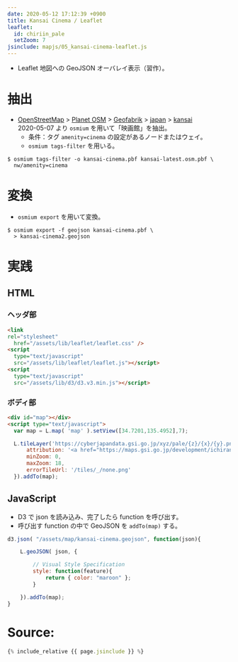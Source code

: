 ```yaml
---
date: 2020-05-12 17:12:39 +0900
title: Kansai Cinema / Leaflet
leaflet:
  id: chiriin_pale
  setZoom: 7
jsinclude: mapjs/05_kansai-cinema-leaflet.js
---
```


* Leaflet 地図への GeoJSON オーバレイ表示（習作）。


# 抽出

* [OpenStreetMap](https://www.openstreetmap.org/)
  \> [Planet OSM](https://planet.openstreetmap.org)
  \> [Geofabrik](https://download.geofabrik.de/asia/japan/kansai.html)
  \> [japan](https://download.geofabrik.de/asia/japan.html)
  \> [kansai](https://download.geofabrik.de/asia/japan/kansai.html)  
  2020-05-07 より `osmium` を用いて「映画館」を抽出。
  * 条件：タグ `amenity=cinema` の設定があるノードまたはウェイ。
  * `osmium tags-filter` を用いる。

```shell
$ osmium tags-filter -o kansai-cinema.pbf kansai-latest.osm.pbf \
  nw/amenity=cinema 
```

# 変換

* `osmium export` を用いて変換。 

```shell
$ osmium export -f geojson kansai-cinema.pbf \
  > kansai-cinema2.geojson
```


# 実践

## HTML

### ヘッダ部

```html
<link
rel="stylesheet"
  href="/assets/lib/leaflet/leaflet.css" />
<script
  type="text/javascript"
  src="/assets/lib/leaflet/leaflet.js"></script>
<script
  type="text/javascript"
  src="/assets/lib/d3/d3.v3.min.js"></script>
```

### ボディ部

```html
<div id="map"></div>
<script type="text/javascript">
  var map = L.map( 'map' ).setView([34.7201,135.4952],7);

  L.tileLayer('https://cyberjapandata.gsi.go.jp/xyz/pale/{z}/{x}/{y}.png', {
      attribution: '<a href="https://maps.gsi.go.jp/development/ichiran.html">地理院タイル（淡色地図）</a>',
      minZoom: 0,
      maxZoom: 18,
      errorTileUrl: '/tiles/_/none.png'
  }).addTo(map);
```

## JavaScript

* D3 で json を読み込み、完了したら function を呼び出す。
* 呼び出す function の中で GeoJSON を `addTo(map)` する。

```javascript
d3.json( "/assets/map/kansai-cinema.geojson", function(json){

	L.geoJSON( json, {

		// Visual Style Specification
		style: function(feature){
			return { color: "maroon" };
		}

	}).addTo(map);
}
```

# Source:

```javascript
{% include_relative {{ page.jsinclude }} %}
```
